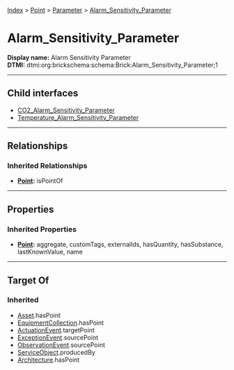 [Index](../../../Index.md) > [Point](../../Point.md) > [Parameter](../Parameter.md) > [Alarm_Sensitivity_Parameter](#)
# Alarm_Sensitivity_Parameter

**Display name:** Alarm Sensitivity Parameter<br />
**DTMI:** dtmi:org:brickschema:schema:Brick:Alarm_Sensitivity_Parameter;1

---

## Child interfaces
* [CO2_Alarm_Sensitivity_Parameter](CO2_Alarm_Sensitivity_Parameter.md)
* [Temperature_Alarm_Sensitivity_Parameter](Temperature_Alarm_Sensitivity_Parameter.md)

---

## Relationships

### Inherited Relationships
* **[Point](../../Point.md):** isPointOf

---

## Properties

### Inherited Properties
* **[Point](../../Point.md):** aggregate, customTags, externalIds, hasQuantity, hasSubstance, lastKnownValue, name

---

## Target Of
### Inherited
* [Asset](../../../Asset/Asset.md).hasPoint
* [EquipmentCollection](../../../Collection/AssetCollection/EquipmentCollection/EquipmentCollection.md).hasPoint
* [ActuationEvent](../../../Event/PointEvent/ActuationEvent.md).targetPoint
* [ExceptionEvent](../../../Event/PointEvent/ExceptionEvent.md).sourcePoint
* [ObservationEvent](../../../Event/PointEvent/ObservationEvent.md).sourcePoint
* [ServiceObject](../../../Information/ServiceObject/ServiceObject.md).producedBy
* [Architecture](../../../Space/Architecture/Architecture.md).hasPoint
